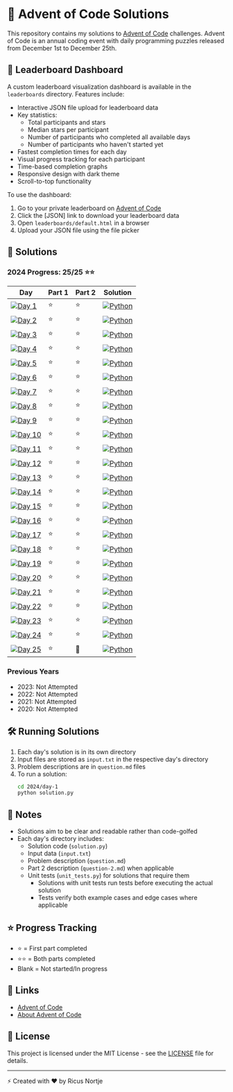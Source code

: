 # 🎄 Advent of Code Solutions

This repository contains my solutions to [Advent of Code](https://adventofcode.com/) challenges. Advent of Code is an annual coding event with daily programming puzzles released from December 1st to December 25th.

## 🚀 Leaderboard Dashboard

A custom leaderboard visualization dashboard is available in the `leaderboards` directory. Features include:

- Interactive JSON file upload for leaderboard data
- Key statistics:
  - Total participants and stars
  - Median stars per participant
  - Number of participants who completed all available days
  - Number of participants who haven't started yet
- Fastest completion times for each day
- Visual progress tracking for each participant
- Time-based completion graphs
- Responsive design with dark theme
- Scroll-to-top functionality

To use the dashboard:
1. Go to your private leaderboard on [Advent of Code](https://adventofcode.com/)
2. Click the [JSON] link to download your leaderboard data
3. Open `leaderboards/default.html` in a browser
4. Upload your JSON file using the file picker

## 🚀 Solutions

### 2024 Progress: 25/25 ⭐⭐

| Day | Part 1 | Part 2 | Solution |
|-----|--------|--------|----------|
| [![Day 1](https://img.shields.io/badge/Day%201-Historian%20Hysteria-blue)](2024/day-1/question.md) | ⭐ | ⭐ | [![Python](https://img.shields.io/badge/Python-blue?logo=python&logoColor=white)](2024/day-1/solution.py) |
| [![Day 2](https://img.shields.io/badge/Day%202-Red--Nosed%20Reports-blue)](2024/day-2/question.md) | ⭐ | ⭐ | [![Python](https://img.shields.io/badge/Python-blue?logo=python&logoColor=white)](2024/day-2/solution.py) |
| [![Day 3](https://img.shields.io/badge/Day%203-Mull%20It%20Over-blue)](2024/day-3/question.md) | ⭐ | ⭐ | [![Python](https://img.shields.io/badge/Python-blue?logo=python&logoColor=white)](2024/day-3/solution.py) |
| [![Day 4](https://img.shields.io/badge/Day%204-Ceres%20Search-blue)](2024/day-4/question.md) | ⭐ | ⭐ | [![Python](https://img.shields.io/badge/Python-blue?logo=python&logoColor=white)](2024/day-4/solution.py) |
| [![Day 5](https://img.shields.io/badge/Day%205-Print%20Queue-blue)](2024/day-5/question.md) | ⭐ | ⭐ | [![Python](https://img.shields.io/badge/Python-blue?logo=python&logoColor=white)](2024/day-5/solution.py) |
| [![Day 6](https://img.shields.io/badge/Day%206-Guard%20Gallivant-blue)](2024/day-6/question.md) | ⭐ | ⭐ | [![Python](https://img.shields.io/badge/Python-blue?logo=python&logoColor=white)](2024/day-6/solution.py) |
| [![Day 7](https://img.shields.io/badge/Day%207-Bridge%20Repair-blue)](2024/day-7/question.md) | ⭐ | ⭐ | [![Python](https://img.shields.io/badge/Python-blue?logo=python&logoColor=white)](2024/day-7/solution.py) |
| [![Day 8](https://img.shields.io/badge/Day%208-Resonant%20Collinearity-blue)](2024/day-8/question.md) | ⭐ | ⭐ | [![Python](https://img.shields.io/badge/Python-blue?logo=python&logoColor=white)](2024/day-8/solution.py) |
| [![Day 9](https://img.shields.io/badge/Day%209-Disk%20Fragmenter-blue)](2024/day-9/question.md) | ⭐ | ⭐ | [![Python](https://img.shields.io/badge/Python-blue?logo=python&logoColor=white)](2024/day-9/solution.py) |
| [![Day 10](https://img.shields.io/badge/Day%2010-Hoof%20It-blue)](2024/day-10/question.md) | ⭐ | ⭐ | [![Python](https://img.shields.io/badge/Python-blue?logo=python&logoColor=white)](2024/day-10/solution.py) |
| [![Day 11](https://img.shields.io/badge/Day%2011-Plutonian%20Pebbles-blue)](2024/day-11/question.md) | ⭐ | ⭐ | [![Python](https://img.shields.io/badge/Python-blue?logo=python&logoColor=white)](2024/day-11/solution.py) |
| [![Day 12](https://img.shields.io/badge/Day%2012-Garden%20Groups-blue)](2024/day-12/question.md) | ⭐ | ⭐ | [![Python](https://img.shields.io/badge/Python-blue?logo=python&logoColor=white)](2024/day-12/solution.py) |
| [![Day 13](https://img.shields.io/badge/Day%2013-Claw%20Contraption-blue)](2024/day-13/question.md) | ⭐ | ⭐ | [![Python](https://img.shields.io/badge/Python-blue?logo=python&logoColor=white)](2024/day-13/solution.py) |
| [![Day 14](https://img.shields.io/badge/Day%2014-Christmas%20Tree-blue)](2024/day-14/question.md) | ⭐ | ⭐ | [![Python](https://img.shields.io/badge/Python-blue?logo=python&logoColor=white)](2024/day-14/solution.py) |
| [![Day 15](https://img.shields.io/badge/Day%2015-Box%20Pusher-blue)](2024/day-15/question.md) | ⭐ | ⭐ | [![Python](https://img.shields.io/badge/Python-blue?logo=python&logoColor=white)](2024/day-15/solution.py) |
| [![Day 16](https://img.shields.io/badge/Day%2016-Reindeer%20Maze-blue)](2024/day-16/question.md) | ⭐ | ⭐ | [![Python](https://img.shields.io/badge/Python-blue?logo=python&logoColor=white)](2024/day-16/solution.py) |
| [![Day 17](https://img.shields.io/badge/Day%2017-Self--generating%20Program-blue)](2024/day-17/question.md) | ⭐ | ⭐ | [![Python](https://img.shields.io/badge/Python-blue?logo=python&logoColor=white)](2024/day-17/solution.py) |
| [![Day 18](https://img.shields.io/badge/Day%2018-RAM%20Run-blue)](2024/day-18/question.md) | ⭐ | ⭐ | [![Python](https://img.shields.io/badge/Python-blue?logo=python&logoColor=white)](2024/day-18/solution.py) |
| [![Day 19](https://img.shields.io/badge/Day%2019-Linen%20Layout-blue)](2024/day-19/question.md) | ⭐ | ⭐ | [![Python](https://img.shields.io/badge/Python-blue?logo=python&logoColor=white)](2024/day-19/solution.py) |
| [![Day 20](https://img.shields.io/badge/Day%2020-Race%20Condition-blue)](2024/day-20/question.md) | ⭐ | ⭐ | [![Python](https://img.shields.io/badge/Python-blue?logo=python&logoColor=white)](2024/day-20/solution.py) |
| [![Day 21](https://img.shields.io/badge/Day%2021-Step%20Counter-blue)](2024/day-21/question.md) | ⭐ | ⭐ | [![Python](https://img.shields.io/badge/Python-blue?logo=python&logoColor=white)](2024/day-21/solution.py) |
| [![Day 22](https://img.shields.io/badge/Day%2022-Monkey%20Market-blue)](2024/day-22/question.md) | ⭐ | ⭐ | [![Python](https://img.shields.io/badge/Python-blue?logo=python&logoColor=white)](2024/day-22/solution.py) |
| [![Day 23](https://img.shields.io/badge/Day%2023-LAN%20Party-blue)](2024/day-23/question.md) | ⭐ | ⭐ | [![Python](https://img.shields.io/badge/Python-blue?logo=python&logoColor=white)](2024/day-23/solution.py) |
| [![Day 24](https://img.shields.io/badge/Day%2024-Crossed%20Wires-blue)](2024/day-24/question.md) | ⭐ | ⭐ | [![Python](https://img.shields.io/badge/Python-blue?logo=python&logoColor=white)](2024/day-24/solution.py) |
| [![Day 25](https://img.shields.io/badge/Day%2025-Code%20Chronicle-blue)](2024/day-25/question.md) | ⭐ | 🎄 | [![Python](https://img.shields.io/badge/Python-blue?logo=python&logoColor=white)](2024/day-25/solution.py) |

### Previous Years
- 2023: Not Attempted
- 2022: Not Attempted
- 2021: Not Attempted
- 2020: Not Attempted

## 🛠️ Running Solutions

1. Each day's solution is in its own directory
2. Input files are stored as `input.txt` in the respective day's directory
3. Problem descriptions are in `question.md` files
4. To run a solution:
   ```bash
   cd 2024/day-1
   python solution.py
   ```

## 📝 Notes

- Solutions aim to be clear and readable rather than code-golfed
- Each day's directory includes:
  - Solution code (`solution.py`)
  - Input data (`input.txt`)
  - Problem description (`question.md`)
  - Part 2 description (`question-2.md`) when applicable
  - Unit tests (`unit_tests.py`) for solutions that require them
    - Solutions with unit tests run tests before executing the actual solution
    - Tests verify both example cases and edge cases where applicable

## ⭐ Progress Tracking

- ⭐ = First part completed
- ⭐⭐ = Both parts completed
- Blank = Not started/In progress

## 🔗 Links

- [Advent of Code](https://adventofcode.com/)
- [About Advent of Code](https://adventofcode.com/about)

## 📜 License

This project is licensed under the MIT License - see the [LICENSE](LICENSE) file for details.

---

⚡ Created with ❤️ by Ricus Nortje
